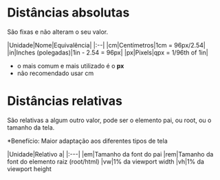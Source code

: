 # Distâncias absolutas <length>

São fixas e não alteram o seu valor.

|Unidade|Nome|Equivalência|
|:--|
|cm|Centímetros|1cm = 96px/2.54|
|in|Inches (polegadas)|1in - 2.54 = 96px|
|px|Pixels|qpx = 1/96th of 1in|

* o mais comum e mais utilizado é o **px**
* não recomendado usar cm

# Distâncias relativas

São relativas a algum outro valor, pode ser o elemento pai, ou root, ou o tamanho da tela.

*Benefício: Maior adaptação aos diferentes tipos de tela

|Unidade|Relativo a|
|:---|
|em|Tamanho da font do pai
|rem|Tamanho da font do elemento raiz (root/html)
|vw|1% da viewport width
|vh|1% da viewport height
